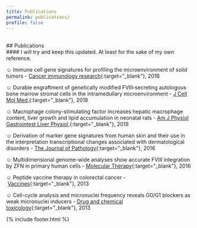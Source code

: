 ```yaml
---
title: Publications
permalink: publications/
profile: false
---
```

<br>
## Publications
<br>
#### I will try and keep this updated. At least for the sake of my own reference.

☺ Immune cell gene signatures for profiling the microenvironment of solid tumors - [Cancer immunology research](http://cancerimmunolres.aacrjournals.org/content/6/11/1388){:target="_blank"}, 2018


☺ Durable engraftment of genetically modified FVIII‐secreting autologous bone marrow stromal cells in the intramedullary microenvironment - [J Cell Mol Med,](https://onlinelibrary.wiley.com/doi/abs/10.1111/jcmm.13648 "Journal of cellular and molecular medicine"){:target="_blank"}, 2018


☺ Macrophage colony-stimulating factor increases hepatic macrophage content, liver growth and lipid accumulation in neonatal rats - [Am J Physiol Gastrointest Liver Physiol,](https://www.physiology.org/doi/abs/10.1152/ajpgi.00343.2017 "American journal of physiology. Gastrointestinal and liver physiology"){:target="_blank"}, 2018


☺ Derivation of marker gene signatures from human skin and their use in the interpretation transcriptional changes associated with dermatological disorders - [The Journal of Pathology](http://onlinelibrary.wiley.com/doi/10.1002/path.4864/full){:target="_blank"}, 2016


☺ Multidimensional genome-wide analyses show accurate FVIII integration by ZFN in primary human cells - [Molecular Therapy](http://www.sciencedirect.com/science/article/pii/S1525001616309789){:target="_blank"}, 2016


☺ Peptide vaccine therapy in colorectal cancer - [Vaccines](https://www.ncbi.nlm.nih.gov/pmc/articles/PMC4552199/){:target="_blank"}, 2013


☺ Cell-cycle analysis and micronuclei frequency reveals G0/G1 blockers as weak micronuclei inducers - [Drug and chemical toxicology](http://www.tandfonline.com/doi/abs/10.3109/01480545.2012.737803){:target="_blank"}, 2013

{% include footer.html %}
